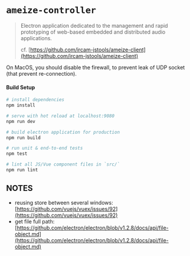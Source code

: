 # `ameize-controller`

> Electron application dedicated to the management and rapid prototyping of 
> web-based embedded and distributed audio applications.
> 
> cf. [https://github.com/ircam-jstools/ameize-client](https://github.com/ircam-jstools/ameize-client)

On MacOS, you should disable the firewall, to prevent leak of UDP socket (that prevent re-connection).

#### Build Setup

``` bash
# install dependencies
npm install

# serve with hot reload at localhost:9080
npm run dev

# build electron application for production
npm run build

# run unit & end-to-end tests
npm test

# lint all JS/Vue component files in `src/`
npm run lint
```

## NOTES

- reusing store between several windows: [https://github.com/vuejs/vuex/issues/92](https://github.com/vuejs/vuex/issues/92)
- get file full path: [https://github.com/electron/electron/blob/v1.2.8/docs/api/file-object.md](https://github.com/electron/electron/blob/v1.2.8/docs/api/file-object.md)




